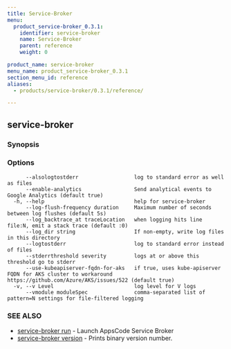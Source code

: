 ```yaml
---
title: Service-Broker
menu:
  product_service-broker_0.3.1:
    identifier: service-broker
    name: Service-Broker
    parent: reference
    weight: 0

product_name: service-broker
menu_name: product_service-broker_0.3.1
section_menu_id: reference
aliases:
  - products/service-broker/0.3.1/reference/

---
```

## service-broker



### Synopsis



### Options

```
      --alsologtostderr                  log to standard error as well as files
      --enable-analytics                 Send analytical events to Google Analytics (default true)
  -h, --help                             help for service-broker
      --log-flush-frequency duration     Maximum number of seconds between log flushes (default 5s)
      --log_backtrace_at traceLocation   when logging hits line file:N, emit a stack trace (default :0)
      --log_dir string                   If non-empty, write log files in this directory
      --logtostderr                      log to standard error instead of files
      --stderrthreshold severity         logs at or above this threshold go to stderr
      --use-kubeapiserver-fqdn-for-aks   if true, uses kube-apiserver FQDN for AKS cluster to workaround https://github.com/Azure/AKS/issues/522 (default true)
  -v, --v Level                          log level for V logs
      --vmodule moduleSpec               comma-separated list of pattern=N settings for file-filtered logging
```

### SEE ALSO

* [service-broker run](/docs/reference/service-broker_run.md)	 - Launch AppsCode Service Broker
* [service-broker version](/docs/reference/service-broker_version.md)	 - Prints binary version number.

